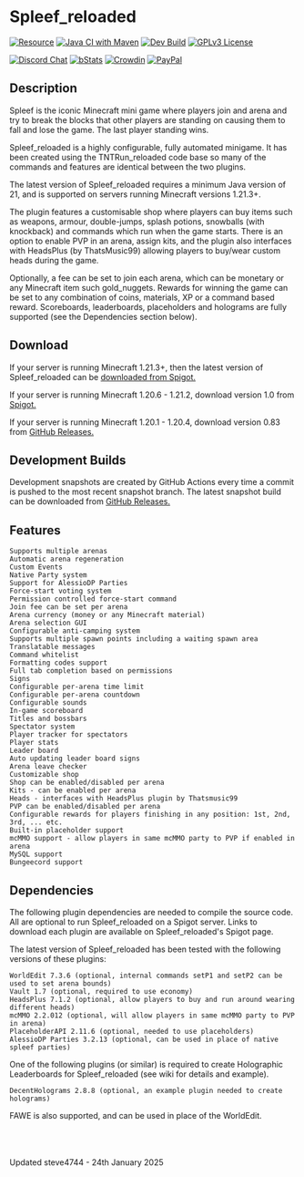 # Spleef_reloaded

[![Resource](https://img.shields.io/badge/SpigotMC-Resource-orange.svg)](https://www.spigotmc.org/resources/spleef_reloaded-spleef-for-1-20-1-21-4.118673/)
[![Java CI with Maven](https://github.com/steve4744/Spleef/workflows/Java%20CI%20with%20Maven/badge.svg)](https://github.com/steve4744/Spleef/actions?query=workflow%3A%22Java+CI+with+Maven%22)
[![Dev Build](https://img.shields.io/badge/Dev%20Build-Latest-orange?logo=github-actions)](https://github.com/steve4744/Spleef/releases)
[![GPLv3 License](https://img.shields.io/badge/License-GPL%20v3-yellow.svg)](https://opensource.org/licenses/)


[![Discord Chat](https://img.shields.io/discord/308323056592486420?logo=discord)](https://discord.gg/wFYSAS4)
[![bStats](https://img.shields.io/badge/statistics-bstats-brightgreen.svg)](https://bstats.org/plugin/bukkit/Spleef_reloaded)
[![Crowdin](https://badges.crowdin.net/spleefreloaded/localized.svg)](https://crowdin.com/project/spleefreloaded)
[![PayPal](https://img.shields.io/badge/paypal-donate-yellow?logo=paypal)](https://www.paypal.com/paypalme/steve4744)


## Description

Spleef is the iconic Minecraft mini game where players join and arena and try to break the blocks that other players are standing on causing them to fall and lose the game. The last player standing wins.

Spleef_reloaded is a highly configurable, fully automated minigame. It has been created using the TNTRun_reloaded code base so many of the commands and features are identical between the two plugins.

The latest version of Spleef_reloaded requires a minimum Java version of 21, and is supported on servers running Minecraft versions 1.21.3+.

The plugin features a customisable shop where players can buy items such as weapons, armour, double-jumps, splash potions, snowballs (with knockback) and commands which run when the game starts. There is an option to enable PVP in an arena, assign kits, and the plugin also interfaces with HeadsPlus (by ThatsMusic99) allowing players to buy/wear custom heads during the game.

Optionally, a fee can be set to join each arena, which can be monetary or any Minecraft item such gold_nuggets. Rewards for winning the game can be set to any combination of coins, materials, XP or a command based reward. Scoreboards, leaderboards, placeholders and holograms are fully supported (see the Dependencies section below).


## Download

If your server is running Minecraft 1.21.3+, then the latest version of Spleef\_reloaded can be [downloaded from Spigot.](https://www.spigotmc.org/resources/spleef_reloaded.118673/ "Spleef_reloaded")

If your server is running Minecraft 1.20.6 - 1.21.2, download version 1.0 from [Spigot.](https://www.spigotmc.org/resources/spleef_reloaded.118673/ "Spleef_reloaded")

If your server is running Minecraft 1.20.1 - 1.20.4, download version 0.83 from [GitHub Releases.](https://github.com/steve4744/Spleef/releases/tag/v0.8.3/ "Legacy version")


## Development Builds

Development snapshots are created by GitHub Actions every time a commit is pushed to the most recent snapshot branch. The latest snapshot build can be downloaded from [GitHub Releases.](https://github.com/steve4744/Spleef/releases "Releases")


## Features

    Supports multiple arenas
    Automatic arena regeneration
    Custom Events
    Native Party system
    Support for AlessioDP Parties
    Force-start voting system
    Permission controlled force-start command
    Join fee can be set per arena
    Arena currency (money or any Minecraft material)
    Arena selection GUI
    Configurable anti-camping system
    Supports multiple spawn points including a waiting spawn area
    Translatable messages
    Command whitelist
    Formatting codes support
    Full tab completion based on permissions
    Signs
    Configurable per-arena time limit
    Configurable per-arena countdown
    Configurable sounds
    In-game scoreboard
    Titles and bossbars
    Spectator system
    Player tracker for spectators
    Player stats
    Leader board
    Auto updating leader board signs
    Arena leave checker
    Customizable shop
    Shop can be enabled/disabled per arena
    Kits - can be enabled per arena
    Heads - interfaces with HeadsPlus plugin by Thatsmusic99
    PVP can be enabled/disabled per arena
    Configurable rewards for players finishing in any position: 1st, 2nd, 3rd, ... etc.
    Built-in placeholder support
    mcMMO support - allow players in same mcMMO party to PVP if enabled in arena
    MySQL support
    Bungeecord support


## Dependencies

The following plugin dependencies are needed to compile the source code. All are optional to run Spleef_reloaded on a Spigot server.
Links to download each plugin are available on Spleef_reloaded's Spigot page.

The latest version of Spleef_reloaded has been tested with the following versions of these plugins:

    WorldEdit 7.3.6 (optional, internal commands setP1 and setP2 can be used to set arena bounds)
    Vault 1.7 (optional, required to use economy)
    HeadsPlus 7.1.2 (optional, allow players to buy and run around wearing different heads)
    mcMMO 2.2.012 (optional, will allow players in same mcMMO party to PVP in arena)
    PlaceholderAPI 2.11.6 (optional, needed to use placeholders)
    AlessioDP Parties 3.2.13 (optional, can be used in place of native spleef parties)
    
One of the following plugins (or similar) is required to create Holographic Leaderboards for Spleef_reloaded (see wiki for details and example).
    
    DecentHolograms 2.8.8 (optional, an example plugin needed to create holograms)

FAWE is also supported, and can be used in place of the WorldEdit.


<br />
<br />
<br />
Updated steve4744 - 24th January 2025

